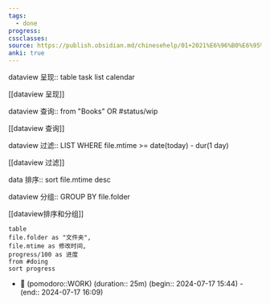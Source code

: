 ```yaml
---
tags:
  - done
progress: 
cssclasses: 
source: https://publish.obsidian.md/chinesehelp/01+2021%E6%96%B0%E6%95%99%E7%A8%8B/Dataview%E7%BF%BB%E8%AF%91+by+%E5%AF%A1%E4%BA%BA
anki: true
---
```


dataview 呈现:: table task list calendar
<!--ID: 1721204088724-->


[[dataview 呈现]]

dataview 查询:: from "Books" OR #status/wip
<!--ID: 1721204088726-->


[[dataview 查询]]

dataview 过滤:: LIST WHERE file.mtime >= date(today) - dur(1 day)
<!--ID: 1721204088728-->


[[dataview 过滤]]

data 排序:: sort file.mtime desc
<!--ID: 1721204088730-->


dataview 分组:: GROUP BY file.folder
<!--ID: 1721204088732-->

[[dataview排序和分组]]


```dataview
table
file.folder as "文件夹",
file.mtime as 修改时间,
progress/100 as 进度
from #doing 
sort progress
```



- 🍅 (pomodoro::WORK) (duration:: 25m) (begin:: 2024-07-17 15:44) - (end:: 2024-07-17 16:09)

